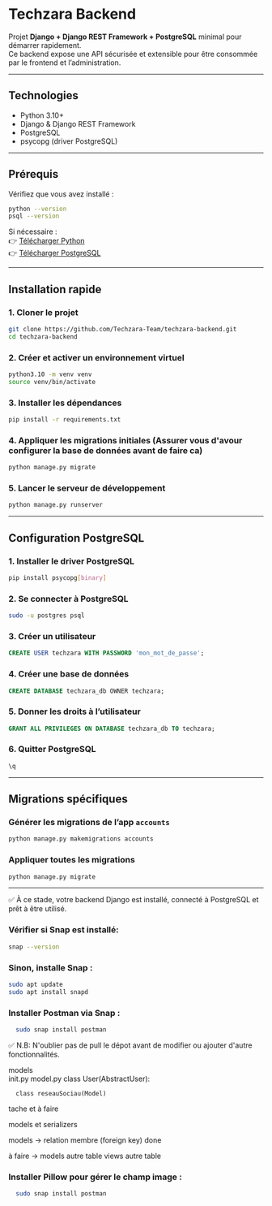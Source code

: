 # Techzara Backend

Projet **Django + Django REST Framework + PostgreSQL** minimal pour démarrer rapidement.  
Ce backend expose une API sécurisée et extensible pour être consommée par le frontend et l’administration.

---

## Technologies
- Python 3.10+
- Django & Django REST Framework
- PostgreSQL
- psycopg (driver PostgreSQL)

---

## Prérequis
Vérifiez que vous avez installé :
```bash
python --version
psql --version
```

Si nécessaire :  
👉 [Télécharger Python](https://www.python.org/downloads/)  
👉 [Télécharger PostgreSQL](https://www.postgresql.org/download/)  

---

## Installation rapide

### 1. Cloner le projet
```bash
git clone https://github.com/Techzara-Team/techzara-backend.git
cd techzara-backend
```

### 2. Créer et activer un environnement virtuel
```bash
python3.10 -m venv venv
source venv/bin/activate
```

### 3. Installer les dépendances
```bash
pip install -r requirements.txt
```

### 4. Appliquer les migrations initiales (Assurer vous d'avour configurer la base de données avant de faire ca)
```bash
python manage.py migrate
```

### 5. Lancer le serveur de développement
```bash
python manage.py runserver
```

---

## Configuration PostgreSQL

### 1. Installer le driver PostgreSQL
```bash
pip install psycopg[binary]
```

### 2. Se connecter à PostgreSQL
```bash
sudo -u postgres psql
```

### 3. Créer un utilisateur
```sql
CREATE USER techzara WITH PASSWORD 'mon_mot_de_passe';
```

### 4. Créer une base de données
```sql
CREATE DATABASE techzara_db OWNER techzara;
```

### 5. Donner les droits à l’utilisateur
```sql
GRANT ALL PRIVILEGES ON DATABASE techzara_db TO techzara;
```

### 6. Quitter PostgreSQL
```bash
\q
```

---

## Migrations spécifiques

### Générer les migrations de l’app `accounts`
```bash
python manage.py makemigrations accounts
```

### Appliquer toutes les migrations
```bash
python manage.py migrate
```

---

✅ À ce stade, votre backend Django est installé, connecté à PostgreSQL et prêt à être utilisé.

### Vérifier si Snap est installé:
```bash
snap --version

```
### Sinon, installe Snap :
```bash
sudo apt update
sudo apt install snapd
```

### Installer Postman via Snap :
```bash
  sudo snap install postman

```

✅ N.B: N'oublier pas de pull le dépot avant de modifier ou ajouter d'autre fonctionnalités.






models\
  init.py
  model.py
      class User(AbstractUser):

      class reseauSociau(Model)


tache et à faire 

models et serializers

models -> relation membre (foreign key) done

à faire -> models autre table
views autre table

### Installer Pillow pour gérer le champ image :
```bash
  sudo snap install postman

```

```